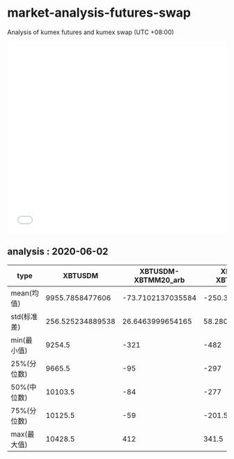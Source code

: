 # market-analysis-futures-swap
Analysis of kumex futures and kumex swap (UTC +08:00)

<iframe width="100%" height="440" src="./data.html" frameborder="no" border="0" scrolling="no"></iframe>

## analysis : 2020-06-02

type|XBTUSDM|XBTUSDM-XBTMM20_arb|XBTUSDM-XBTMU20_arb|
---|---|---|---
mean(均值) | 9955.7858477606 | -73.7102137035584 | -250.319551195832
std(标准差) | 256.525234889538 | 26.6463999654165 | 58.2804981587053
min(最小值) | 9254.5 | -321 | -482
25%(分位数) | 9665.5 | -95 | -297
50%(中位数) | 10103.5 | -84 | -277
75%(分位数) | 10125.5 | -59 | -201.5
max(最大值) | 10428.5 | 412 | 341.5

